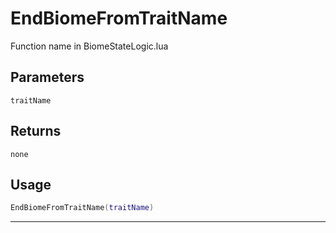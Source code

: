 # EndBiomeFromTraitName
Function name in BiomeStateLogic.lua
## Parameters
`traitName`
## Returns
`none`
## Usage
```lua
EndBiomeFromTraitName(traitName)
```
---
